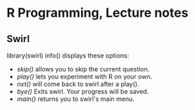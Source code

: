 R Programming, Lecture notes
=============================

Swirl
------
library(swirl)
info() displays these options:
* *skip()* allows you to skip the current question.
* *play()* lets you experiment with R on your own.
* *nxt()* will come back to swirl after a play().
* *bye()* Exits swirl. Your progress will be saved.
* *main()* returns you to swirl's main menu.
